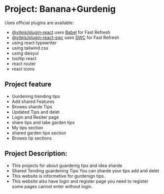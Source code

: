 # Project: Banana+Gurdenig 




Uses  official plugins are available:

- [@vitejs/plugin-react](https://github.com/vitejs/vite-plugin-react/blob/main/packages/plugin-react) uses [Babel](https://babeljs.io/) for Fast Refresh
- [@vitejs/plugin-react-swc](https://github.com/vitejs/vite-plugin-react/blob/main/packages/plugin-react-swc) uses [SWC](https://swc.rs/) for Fast Refresh
- using react typewriter
- using tailwind css
- using daisyui 
- tooltip react
- react router
- react icons





## Project feature 
-  Gurdening trending tips
-  Add shared Features
-  Browes sharde Tips
-  Updated Tips and delet 
-  Login and Resiter page
-  share tips and take garden tips
-  My tips section
-  shared garden tips section
-  Browes tip sections



## Project Description:
-  This projects for about guardenig tips and idea sharde 
-  Shared Tending guardening Tips You can sharde your tips add and delet
-  This website is informetive for gurdenign tips.
-  This website also have login and register page you need to register some pages cannot enter without login.

